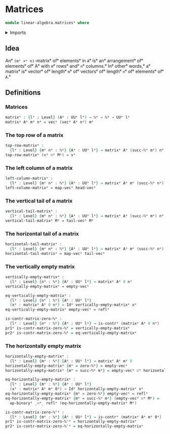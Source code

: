 # Matrices

```agda
module linear-algebra.matricesᵉ where
```

<details><summary>Imports</summary>

```agda
open import elementary-number-theory.natural-numbersᵉ

open import foundation.action-on-identifications-binary-functionsᵉ
open import foundation.contractible-typesᵉ
open import foundation.dependent-pair-typesᵉ
open import foundation.identity-typesᵉ
open import foundation.universe-levelsᵉ

open import linear-algebra.functoriality-vectorsᵉ
open import linear-algebra.vectorsᵉ
```

</details>

## Idea

Anᵉ `(mᵉ ×ᵉ n)`-matrixᵉ ofᵉ elementsᵉ in `A`ᵉ isᵉ anᵉ arrangementᵉ ofᵉ elementsᵉ ofᵉ Aᵉ with
`m`ᵉ rowsᵉ andᵉ `n`ᵉ columns.ᵉ Inᵉ otherᵉ words,ᵉ aᵉ matrixᵉ isᵉ vectorᵉ ofᵉ lengthᵉ `m`ᵉ ofᵉ
vectorsᵉ ofᵉ lengthᵉ `n`ᵉ ofᵉ elementsᵉ ofᵉ `A`.ᵉ

## Definitions

### Matrices

```agda
matrixᵉ : {lᵉ : Level} (Aᵉ : UUᵉ lᵉ) → ℕᵉ → ℕᵉ → UUᵉ lᵉ
matrixᵉ Aᵉ mᵉ nᵉ = vecᵉ (vecᵉ Aᵉ nᵉ) mᵉ
```

### The top row of a matrix

```agda
top-row-matrixᵉ :
  {lᵉ : Level} {mᵉ nᵉ : ℕᵉ} {Aᵉ : UUᵉ lᵉ} → matrixᵉ Aᵉ (succ-ℕᵉ mᵉ) nᵉ → vecᵉ Aᵉ nᵉ
top-row-matrixᵉ (vᵉ ∷ᵉ Mᵉ) = vᵉ
```

### The left column of a matrix

```agda
left-column-matrixᵉ :
  {lᵉ : Level} {mᵉ nᵉ : ℕᵉ} {Aᵉ : UUᵉ lᵉ} → matrixᵉ Aᵉ mᵉ (succ-ℕᵉ nᵉ) → vecᵉ Aᵉ mᵉ
left-column-matrixᵉ = map-vecᵉ head-vecᵉ
```

### The vertical tail of a matrix

```agda
vertical-tail-matrixᵉ :
  {lᵉ : Level} {mᵉ nᵉ : ℕᵉ} {Aᵉ : UUᵉ lᵉ} → matrixᵉ Aᵉ (succ-ℕᵉ mᵉ) nᵉ → matrixᵉ Aᵉ mᵉ nᵉ
vertical-tail-matrixᵉ Mᵉ = tail-vecᵉ Mᵉ
```

### The horizontal tail of a matrix

```agda
horizontal-tail-matrixᵉ :
  {lᵉ : Level} {mᵉ nᵉ : ℕᵉ} {Aᵉ : UUᵉ lᵉ} → matrixᵉ Aᵉ mᵉ (succ-ℕᵉ nᵉ) → matrixᵉ Aᵉ mᵉ nᵉ
horizontal-tail-matrixᵉ = map-vecᵉ tail-vecᵉ
```

### The vertically empty matrix

```agda
vertically-empty-matrixᵉ :
  {lᵉ : Level} {nᵉ : ℕᵉ} {Aᵉ : UUᵉ lᵉ} → matrixᵉ Aᵉ 0 nᵉ
vertically-empty-matrixᵉ = empty-vecᵉ

eq-vertically-empty-matrixᵉ :
  {lᵉ : Level} {nᵉ : ℕᵉ} {Aᵉ : UUᵉ lᵉ}
  (xᵉ : matrixᵉ Aᵉ 0 nᵉ) → Idᵉ vertically-empty-matrixᵉ xᵉ
eq-vertically-empty-matrixᵉ empty-vecᵉ = reflᵉ

is-contr-matrix-zero-ℕᵉ :
  {lᵉ : Level} {nᵉ : ℕᵉ} {Aᵉ : UUᵉ lᵉ} → is-contrᵉ (matrixᵉ Aᵉ 0 nᵉ)
pr1ᵉ is-contr-matrix-zero-ℕᵉ = vertically-empty-matrixᵉ
pr2ᵉ is-contr-matrix-zero-ℕᵉ = eq-vertically-empty-matrixᵉ
```

### The horizontally empty matrix

```agda
horizontally-empty-matrixᵉ :
  {lᵉ : Level} {mᵉ : ℕᵉ} {Aᵉ : UUᵉ lᵉ} → matrixᵉ Aᵉ mᵉ 0
horizontally-empty-matrixᵉ {mᵉ = zero-ℕᵉ} = empty-vecᵉ
horizontally-empty-matrixᵉ {mᵉ = succ-ℕᵉ mᵉ} = empty-vecᵉ ∷ᵉ horizontally-empty-matrixᵉ

eq-horizontally-empty-matrixᵉ :
  {lᵉ : Level} {mᵉ : ℕᵉ} {Aᵉ : UUᵉ lᵉ}
  (xᵉ : matrixᵉ Aᵉ mᵉ 0ᵉ) → Idᵉ horizontally-empty-matrixᵉ xᵉ
eq-horizontally-empty-matrixᵉ {mᵉ = zero-ℕᵉ} empty-vecᵉ = reflᵉ
eq-horizontally-empty-matrixᵉ {mᵉ = succ-ℕᵉ mᵉ} (empty-vecᵉ ∷ᵉ Mᵉ) =
  ap-binaryᵉ _∷ᵉ_ reflᵉ (eq-horizontally-empty-matrixᵉ Mᵉ)

is-contr-matrix-zero-ℕ'ᵉ :
  {lᵉ : Level} {mᵉ : ℕᵉ} {Aᵉ : UUᵉ lᵉ} → is-contrᵉ (matrixᵉ Aᵉ mᵉ 0ᵉ)
pr1ᵉ is-contr-matrix-zero-ℕ'ᵉ = horizontally-empty-matrixᵉ
pr2ᵉ is-contr-matrix-zero-ℕ'ᵉ = eq-horizontally-empty-matrixᵉ
```